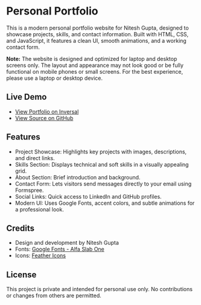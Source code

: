 # Personal Portfolio

This is a modern personal portfolio website for Nitesh Gupta, designed to showcase projects, skills, and contact information. Built with HTML, CSS, and JavaScript, it features a clean UI, smooth animations, and a working contact form.

**Note:** The website is designed and optimized for laptop and desktop screens only. The layout and appearance may not look good or be fully functional on mobile phones or small screens. For the best experience, please use a laptop or desktop device.

## Live Demo

- [View Portfolio on Inversal](YOUR_INVERSAL_LINK_HERE)
- [View Source on GitHub](YOUR_GITHUB_LINK_HERE)

## Features

- Project Showcase: Highlights key projects with images, descriptions, and direct links.
- Skills Section: Displays technical and soft skills in a visually appealing grid.
- About Section: Brief introduction and background.
- Contact Form: Lets visitors send messages directly to your email using Formspree.
- Social Links: Quick access to LinkedIn and GitHub profiles.
- Modern UI: Uses Google Fonts, accent colors, and subtle animations for a professional look.

## Credits

- Design and development by Nitesh Gupta
- Fonts: [Google Fonts - Alfa Slab One](https://fonts.google.com/specimen/Alfa+Slab+One)
- Icons: [Feather Icons](https://feathericons.com/)

## License

This project is private and intended for personal use only. No contributions or changes from others are permitted.
